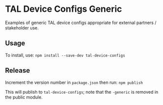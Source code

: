 # TAL Device Configs Generic

Examples of generic TAL device configs appropriate for external partners / stakeholder use.

## Usage

To install, use: `npm install --save-dev tal-device-configs`

## Release

Increment the version number in `package.json` then run: `npm publish`

This will publish to `tal-device-configs`; note that the `-generic` is removed in the public module.
